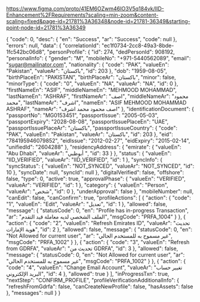 
https://www.figma.com/proto/41EM6OZwm46IO3V5q184vk/IID-Enhancement%2FRequirements?scaling=min-zoom&content-scaling=fixed&page-id=21781%3A36348&node-id=21781-36349&starting-point-node-id=21781%3A36349

{
    "code": 0,
    "desc": {
        "en": "Success",
        "ar": "Success",
        "code": null
    },
    "errors": null,
    "data": {
        "correlationId": "ec1f0734-2cc8-49a3-8bde-1fc542bc06d8",
        "personProfile": {
            "id": 274,
            "dedPersonId": 908192,
            "personalInfo": {
                "gender": "M",
                "mobileNo": "+971-5440562089",
                "email": "sugar@mailinator.com",
                "nationality": {
                    "code": "PAK",
                    "valueEn": "Pakistan",
                    "valueAr": "باكستان",
                    "id": 203
                },
                "dob": "1959-08-05",
                "birthPlaceEn": "PAKISTAN",
                "birthPlaceAr": "باكستان",
                "minor": false,
                "minorType": {
                    "code": "0",
                    "valueEn": "NA",
                    "valueAr": "NA",
                    "id": 0
                },
                "firstNameEn": "ASIF",
                "middleNameEn": "MEHMOOD MOHAMMAD",
                "lastNameEn": "ASHRAF",
                "firstNameAr": "اصف",
                "middleNameAr": "محمود محمد",
                "lastNameAr": "اشرف",
                "nameEn": "ASIF MEHMOOD MOHAMMAD ASHRAF",
                "nameAr": "اصف محمود محمد اشرف"
            },
            "identificationDocument": {
                "passportNo": "MG0153451",
                "passportIssue": "2005-05-03",
                "passportExpiry": "2028-08-08",
                "passportIssuePlaceEn": "UAE",
                "passportIssuePlaceAr": "باكستان",
                "passportIssueCountry": {
                    "code": "PAK",
                    "valueEn": "Pakistan",
                    "valueAr": "باكستان",
                    "id": 203
                },
                "eid": "784195946079852",
                "eidIssue": "2012-02-27",
                "eidExpiry": "2015-02-14",
                "unifiedId": "2604288"
            },
            "residencyAddress": {
                "emirate": {
                    "valueEn": "Abu Dhabi",
                    "valueAr": "أبوظبي ",
                    "id": 33
                }
            },
            "status": {
                "valueEn": "IID_VERIFIED",
                "valueAr": "IID_VERIFIED",
                "id": 1
            },
            "syncInfo": {
                "syncStatus": {
                    "valueEn": "NOT_SYNCED",
                    "valueAr": "NOT_SYNCED",
                    "id": 10
                },
                "syncDate": null,
                "syncId": null
            },
            "digitalVerified": false,
            "offshore": false,
            "type": 0,
            "active": true,
            "approvalPhase": {
                "valueEn": "VERIFIED",
                "valueAr": "VERIFIED",
                "id": 1
            },
            "category": {
                "valueEn": "Person",
                "valueAr": "شخص",
                "id": 0
            },
            "underApproval": false
        },
        "mobileNumber": null,
        "canEdit": false,
        "canConfirm": true,
        "profileActions": [
            {
                "action": {
                    "code": "1",
                    "valueEn": "Edit",
                    "valueAr": "تعديل",
                    "id": 1
                },
                "allowed": false,
                "message": {
                    "statusCode": 0,
                    "en": "Profile has in-progress Transaction",
                    "ar": "الملف الشخصي لديه معاملة قيد التقدم",
                    "msgCode": "PRFA_1004"
                }
            },
            {
                "action": {
                    "code": "2",
                    "valueEn": "Refresh Emirates ID",
                    "valueAr": "تحديث هوية الإمارات",
                    "id": 2
                },
                "allowed": false,
                "message": {
                    "statusCode": 0,
                    "en": "Not Allowed for current user",
                    "ar": "غير مسموح به للمستخدم الحالي",
                    "msgCode": "PRFA_1002"
                }
            },
            {
                "action": {
                    "code": "3",
                    "valueEn": "Refresh from GDRFA",
                    "valueAr": "تحديث من GDRFA",
                    "id": 3
                },
                "allowed": false,
                "message": {
                    "statusCode": 0,
                    "en": "Not Allowed for current user",
                    "ar": "غير مسموح به للمستخدم الحالي",
                    "msgCode": "PRFA_1002"
                }
            },
            {
                "action": {
                    "code": "4",
                    "valueEn": "Change Email Account",
                    "valueAr": "تغيير حساب البريد الإلكتروني",
                    "id": 4
                },
                "allowed": true
            }
        ],
        "inProgressTxn": true,
        "nextStep": "CONFIRM_PROFILE",
        "profileVerificationAdditionalInfo": {
            "refreshFromGdrfa": false,
            "canCreateNewProfile": false,
            "hasAssets": false
        },
        "messages": null
    }
}


